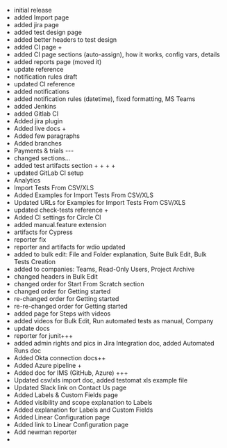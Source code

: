 * initial release
* added Import page
* added jira page
* added test design page
* added better headers to test design
* added CI page +
* added CI page sections (auto-assign), how it works, config vars, details
* added reports page (moved it)
* update reference
* notification rules draft
* updated CI reference
* added notifications
* added notification rules (datetime), fixed formatting, MS Teams
* added Jenkins
* added Gitlab CI
* Added jira plugin
* Added live docs +
* Added few paragraphs
* Added branches
* Payments & trials ---
* changed sections...
* added test artifacts section + + + +
* updated GitLab CI setup
* Analytics
* Import Tests From CSV/XLS 
* Added Examples for Import Tests From CSV/XLS 
* Updated URLs for Examples for Import Tests From CSV/XLS 
* updated check-tests reference +
* Added CI settings for Circle CI
* added manual.feature extension
* artifacts for Cypress
* reporter fix
* reporter and artifacts for wdio updated
* added to bulk edit: File and Folder explanation, Suite Bulk Edit, Bulk Tests Creation
* added to companies: Teams, Read-Only Users, Project Archive
* changed headers in Bulk Edit
* changed order for Start From Scratch section
* changed order for Getting started
* re-changed order for Getting started
* re-re-changed order for Getting started
* added page for Steps with videos
* added videos for Bulk Edit, Run automated tests as manual, Company
* update docs
* reporter for junit+++
* added admin rights and pics in Jira Integration doc, added Automated Runs doc
* Added Okta connection docs++
* Added Azure pipeline +
* Added doc for IMS (GitHub, Azure) +++
* Updated csv/xls import doc, added testomat xls example file
* Updated Slack link on Contact Us page
* Added Labels & Custom Fields page
* Added visibility and scope explanation to Labels
* Added explanation for Labels and Custom Fields
* Added Linear Configuration page
* Added link to Linear Configuration page
* Add newman reporter
* 
